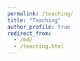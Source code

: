 ```yaml
---
permalink: /teaching/
title: "Teaching"
author_profile: true
redirect_from: 
  - /md/
  - /teaching.html
---
```

